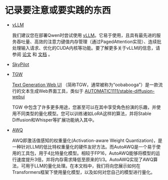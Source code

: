 # 记录要注意或要实践的东西

* [vLLM](https://qwen.readthedocs.io/zh-cn/latest/deployment/vllm.html#vllm)

    我们建议您在部署Qwen时尝试使用 [vLLM](https://github.com/vllm-project/vllm)。它易于使用，且具有最先进的服务吞吐量、高效的注意力键值内存管理（通过PagedAttention实现）、连续批处理输入请求、优化的CUDA内核等功能。要了解更多关于vLLM的信息，请参阅 [论文](https://arxiv.org/abs/2309.06180) 和 [文档](https://vllm.readthedocs.io/) 。

* [SkyPilot](https://qwen.readthedocs.io/zh-cn/latest/deployment/skypilot.html)

* [TGW](https://qwen.readthedocs.io/zh-cn/latest/web_ui/text_generation_webui.html#text-generation-web-ui)

    [Text Generation Web UI](https://github.com/oobabooga/text-generation-webui) （简称TGW，通常被称为“oobabooga”）是一款流行的文本生成Web界面工具，类似于 [AUTOMATIC1111/stable-diffusion-webui](https://github.com/AUTOMATIC1111/stable-diffusion-webui)

    TGW 中包含了许多更多用途，您甚至可以在其中享受角色扮演的乐趣，并使用不同类型的量化模型。您可以训练诸如LoRA这样的算法，并将Stable Diffusion和Whisper等扩展功能纳入其中。


* [AWQ](https://qwen.readthedocs.io/zh-cn/latest/quantization/awq.html#awq)

    AWQ即激活值感知的权重量化(Activation-aware Weight Quantization)，是一种针对LLM的低比特权重量化的硬件友好方法。而AutoAWQ是一个易于使用的工具包，用于4比特量化模型。相较于FP16，AutoAWQ能够将模型的运行速度提升3倍，并将内存需求降低至原来的1/3。AutoAWQ实现了AWQ算法，可用于LLM的量化处理。在本文档中，我们将向您展示如何在Transformers框架下使用量化模型，以及如何对您自己的模型进行量化。
